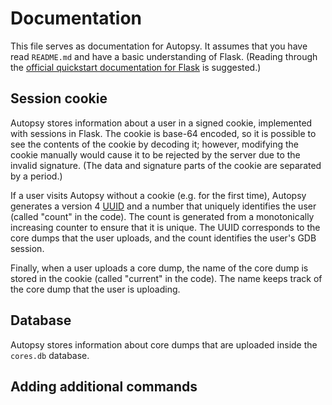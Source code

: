 # Documentation

This file serves as documentation for Autopsy. It assumes that you have read `README.md` and have a basic understanding of Flask. (Reading through the [official quickstart documentation for Flask](http://flask.pocoo.org/docs/0.11/quickstart/) is suggested.)

## Session cookie

Autopsy stores information about a user in a signed cookie, implemented with sessions in Flask. The cookie is base-64 encoded, so it is possible to see the contents of the cookie by decoding it; however, modifying the cookie manually would cause it to be rejected by the server due to the invalid signature. (The data and signature parts of the cookie are separated by a period.)

If a user visits Autopsy without a cookie (e.g. for the first time), Autopsy generates a version 4 [UUID](https://en.wikipedia.org/wiki/Universally_unique_identifier) and a number that uniquely identifies the user (called "count" in the code). The count is generated from a monotonically increasing counter to ensure that it is unique. The UUID corresponds to the core dumps that the user uploads, and the count identifies the user's GDB session.

Finally, when a user uploads a core dump, the name of the core dump is stored in the cookie (called "current" in the code). The name keeps track of the core dump that the user is uploading.

## Database

Autopsy stores information about core dumps that are uploaded inside the `cores.db` database.

## Adding additional commands